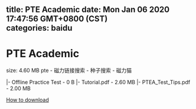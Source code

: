 
title: PTE Academic
date: Mon Jan 06 2020 17:47:56 GMT+0800 (CST)    
categories: baidu
---

# PTE Academic
size: 4.60 MB
 pte - 磁力链接搜索 - 种子搜索 - 磁力猫
 
|- Offline Practice Test - 0 B
|- Tutorial.pdf - 2.60 MB
|- PTEA_Test_Tips.pdf - 2.00 MB

[How to download](https://bpcam.bemobtrk.com/go/2ceec3aa-1ca2-46d6-b9ff-aaa5c184517c?jno=1431)